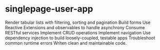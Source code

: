 # singlepage-user-app

Render tabular lists with filtering, sorting and pagination
Build forms
Use Reactive Extensions and observables to handle asynchrony
Consume RESTful services
Implement CRUD operations
Implement navigation
Use dependency injection to build loosely-coupled, testable apps
Troubleshoot common runtime errors
Writen clean and maintainable code.
